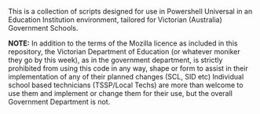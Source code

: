 This is a collection of scripts designed for use in Powershell Universal in an Education Institution environment, tailored for Victorian (Australia) Government Schools.

**NOTE:** 
In addition to the terms of the Mozilla licence as included in this repository, the Victorian Department of Education (or whatever moniker they go by this week), as in the government department, is strictly prohibited from using this code in any way, shape or form to assist in their implementation of any of their planned changes (SCL, SID etc) Individual school based technicians (TSSP/Local Techs) are more than welcome to use them and implement or change them for their use, but the overall Government Department is not.

